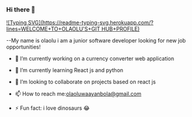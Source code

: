 ### Hi there 👋
[![Typing SVG](https://readme-typing-svg.herokuapp.com/?lines=WELCOME+TO+OLAOLU'S+GIT HUB+PROFILE)](https://git.io/typing-svg)

--My name is olaolu i am a junior software developer looking for new job opportunities!

- 🔭 I’m currently working on a currency converter web application
 
- 🌱 I’m currently learning React js and python
 
- 👯 I’m looking to collaborate on projects based on react js

- 📫 How to reach me:olaoluwaayanbola@gmail.com
 
- ⚡ Fun fact: i love dinosaurs 😂

